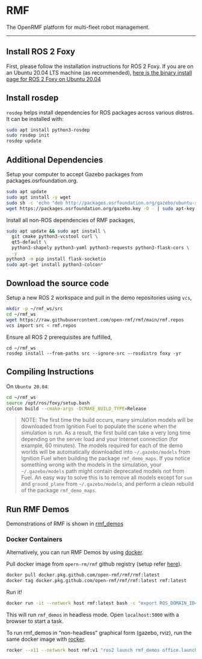 # RMF

The OpenRMF platform for multi-fleet robot management.

---
## Install ROS 2 Foxy

First, please follow the installation instructions for ROS 2 Foxy.
If you are on an Ubuntu 20.04 LTS machine (as recommended), [here is the binary install page for ROS 2 Foxy on Ubuntu 20.04](https://index.ros.org/doc/ros2/Installation/Foxy/Linux-Install-Debians/)

## Install rosdep
`rosdep` helps install dependencies for ROS packages across various distros. It can be installed with:
```bash
sudo apt install python3-rosdep
sudo rosdep init
rosdep update
```

## Additional Dependencies

Setup your computer to accept Gazebo packages from packages.osrfoundation.org.

```bash
sudo apt update
sudo apt install -y wget
sudo sh -c 'echo "deb http://packages.osrfoundation.org/gazebo/ubuntu-stable `lsb_release -cs` main" > /etc/apt/sources.list.d/gazebo-stable.list'
wget https://packages.osrfoundation.org/gazebo.key -O - | sudo apt-key add -
```
Install all non-ROS dependencies of RMF packages,

```bash
sudo apt update && sudo apt install \
  git cmake python3-vcstool curl \
  qt5-default \
  python3-shapely python3-yaml python3-requests python3-flask-cors \
  -y
python3 -m pip install flask-socketio
sudo apt-get install python3-colcon*
```

## Download the source code
Setup a new ROS 2 workspace and pull in the demo repositories using `vcs`,

```bash
mkdir -p ~/rmf_ws/src
cd ~/rmf_ws
wget https://raw.githubusercontent.com/open-rmf/rmf/main/rmf.repos
vcs import src < rmf.repos
```

Ensure all ROS 2 prerequisites are fulfilled,
```
cd ~/rmf_ws
rosdep install --from-paths src --ignore-src --rosdistro foxy -yr
```

## Compiling Instructions

On `Ubuntu 20.04`:

```bash
cd ~/rmf_ws
source /opt/ros/foxy/setup.bash
colcon build --cmake-args -DCMAKE_BUILD_TYPE=Release
```

> NOTE: The first time the build occurs, many simulation models will be downloaded from Ignition Fuel to populate the scene when the simulation is run.
As a result, the first build can take a very long time depending on the server load and your Internet connection (for example, 60 minutes).
> The models required for each of the demo worlds will be automatically downloaded into `~/.gazebo/models` from Ignition Fuel when building the package `rmf_demo_maps`. If you notice something wrong with the models in the simulation, your `~/.gazebo/models` path might contain deprecated models not from Fuel. An easy way to solve this is to remove all models except for `sun` and `ground_plane` from `~/.gazebo/model`s, and perform a clean rebuild of the package `rmf_demo_maps`.

## Run RMF Demos

Demonstrations of RMF is shown in [rmf_demos](https://github.com/open-rmf/rmf_demos/)

### Docker Containers
Alternatively, you can run RMF Demos by using [docker](https://docs.docker.com/engine/install/ubuntu/).

Pull docker image from `opern-rm/rmf` github registry (setup refer [here](https://docs.github.com/en/free-pro-team@latest/packages/using-github-packages-with-your-projects-ecosystem/configuring-docker-for-use-with-github-packages#authenticating-with-a-personal-access-token)).
```bash
docker pull docker.pkg.github.com/open-rmf/rmf/rmf:latest
docker tag docker.pkg.github.com/open-rmf/rmf/rmf:latest rmf:latest
```

Run it!
```bash
docker run -it --network host rmf:latest bash -c "export ROS_DOMAIN_ID=9; ros2 launch rmf_demos office.launch.xml headless:=1"
```
This will run `rmf_demos` in headless mode. Open `localhost:5000` with a browser to start a task.

To run rmf_demos in “non-headless” graphical form (gazebo, rviz), run the same docker image with [rocker](https://github.com/osrf/rocker).
```bash
rocker --x11 --network host rmf:v1 "ros2 launch rmf_demos office.launch.xml"
```

